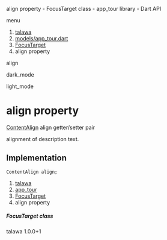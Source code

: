 




align property - FocusTarget class - app\_tour library - Dart API







menu

1. [talawa](../../index.html)
2. [models/app\_tour.dart](../../models_app_tour/models_app_tour-library.html)
3. [FocusTarget](../../models_app_tour/FocusTarget-class.html)
4. align property

align


dark\_mode

light\_mode




# align property


[ContentAlign](https://pub.dev/documentation/tutorial_coach_mark/1.2.12/tutorial_coach_mark/ContentAlign.html)
align
getter/setter pair

alignment of description text.


## Implementation

```
ContentAlign align;
```

 


1. [talawa](../../index.html)
2. [app\_tour](../../models_app_tour/models_app_tour-library.html)
3. [FocusTarget](../../models_app_tour/FocusTarget-class.html)
4. align property

##### FocusTarget class





talawa
1.0.0+1






